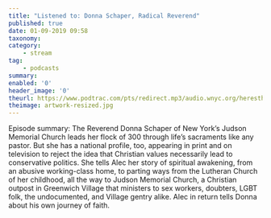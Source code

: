 ```yaml
---
title: "Listened to: Donna Schaper, Radical Reverend"
published: true
date: 01-09-2019 09:58
taxonomy:
category:
	- stream
tag:
	- podcasts
summary:
enabled: '0'
header_image: '0'
theurl: https://www.podtrac.com/pts/redirect.mp3/audio.wnyc.org/heresthething/heresthething082019_schaperpod.mp3
theimage: artwork-resized.jpg
--- 
```

Episode summary: The Reverend Donna Schaper of New York’s Judson Memorial Church leads her flock of 300 through life’s sacraments like any pastor. But she has a national profile, too, appearing in print and on television to reject the idea that Christian values necessarily lead to conservative politics. She tells Alec her story of spiritual awakening, from an abusive working-class home, to parting ways from the Lutheran Church of her childhood, all the way to Judson Memorial Church, a Christian outpost in Greenwich Village that ministers to sex workers, doubters, LGBT folk, the undocumented, and Village gentry alike. Alec in return tells Donna about his own journey of faith.
